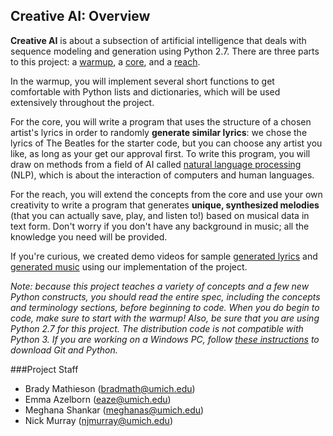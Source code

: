 ## Creative AI: Overview

**Creative AI** is about a subsection of artificial intelligence that deals with sequence modeling and generation using Python 2.7. There are three parts to this project: a [warmup](./2.-Warmup), a [core](./3.-Core), and a [reach](./4.-Reach). 

In the warmup, you will implement several short functions to get comfortable with Python lists and dictionaries, which will be used extensively throughout the project. 

For the core, you will write a program that uses the structure of a chosen artist's lyrics in order to randomly **generate similar lyrics**: we chose the lyrics of The Beatles for the starter code, but you can choose any artist you like, as long as your get our approval first. To write this program, you will draw on methods from a field of AI called [natural language processing](./Terminology-and-Definitions#natural-language-processing) (NLP), which is about the interaction of computers and human languages.

For the reach, you will extend the concepts from the core and use your own creativity to write a program that generates **unique, synthesized melodies** (that you can actually save, play, and listen to!) based on musical data in text form. Don't worry if you don't have any background in music; all the knowledge you need will be provided. 

If you're curious, we created demo videos for sample <a href="https://youtu.be/Z46LvHwgygs?list=PL2BYDiR6uDOJzYCJ7QuuQz-hWvQeYN5Nx" target="_blank">generated lyrics</a> and <a href="https://youtu.be/RrHrRqZ3pUM?list=PL2BYDiR6uDOJzYCJ7QuuQz-hWvQeYN5Nx" target="_blank">generated music</a> using our implementation of the project.

*Note: because this project teaches a variety of concepts and a few new Python constructs, you should read the entire spec, including the concepts and terminology sections, before beginning to code. When you do begin to code, make sure to start with the warmup! Also, be sure that you are using Python 2.7 for this project. The distribution code is not compatible with Python 3. If you are working on a Windows PC, follow <a href="https://eecs183.org/docs/git_and_python_on_windows/" target="_blank">these instructions</a> to download Git and Python.*

###Project Staff
- Brady Mathieson (bradmath@umich.edu)
- Emma Azelborn (eaze@umich.edu)
- Meghana Shankar (meghanas@umich.edu)
- Nick Murray (njmurray@umich.edu)